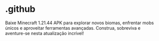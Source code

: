 # .github
Baixe Minecraft 1.21.44 APK para explorar novos biomas, enfrentar mobs únicos e aproveitar ferramentas avançadas. Construa, sobreviva e aventure-se nesta atualização incrível!
